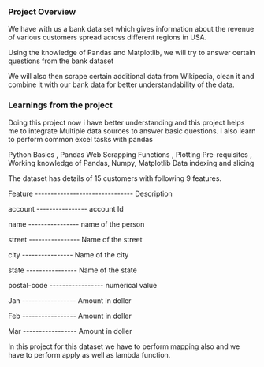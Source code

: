### Project Overview

 We have with us a bank data set which gives information about the revenue of various customers spread across different regions in USA.

Using the knowledge of Pandas and Matplotlib, we will try to answer certain questions from the bank dataset

We will also then scrape certain additional data from Wikipedia, clean it and combine it with our bank data for better understandability of the data.


### Learnings from the project

 Doing this project now i have better understanding and this project helps me  to integrate Multiple data sources to answer basic questions. 
I also learn to perform common excel tasks with pandas

Python Basics , Pandas Web Scrapping Functions , Plotting Pre-requisites , Working knowledge of Pandas, Numpy, Matplotlib Data indexing and slicing




The dataset has details of 15 customers with following 9 features.

Feature	 -------------------------------   Description

account	 ----------------                   account Id

name	----------------                    name of the person

street	----------------                    Name of the street

city	       ----------------                     Name of the city

state	----------------                    Name of the state

postal-code	-----------------           numerical value

Jan	 -----------------                          Amount in doller

Feb	 -----------------                          Amount in doller

Mar	 -----------------                          Amount in doller


In this project for this dataset we have to perform mapping also and we have to perform apply as well as lambda function.

